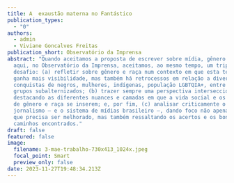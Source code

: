 ```yaml
---
title: A  exaustão materna no Fantástico
publication_types:
  - "0"
authors:
  - admin
  - Viviane Goncalves Freitas
publication_short: Observatório da Imprensa
abstract: "Quando aceitamos a proposta de escrever sobre mídia, gênero e raça
  aqui, no Observatório da Imprensa, aceitamos, ao mesmo tempo, um triplo
  desafio: (a) refletir sobre gênero e raça num contexto em que esta temática
  ganha mais visibilidade, mas também há retrocessos em relação a diversas
  conquistas de negros, mulheres, indígenas, população LGBTQIA+, entre outros
  grupos subalternizados; (b) trazer sempre uma perspectiva interseccional,
  destacando as diferentes nuances e camadas em que a vida social e os problemas
  de gênero e raça se inserem; e, por fim, (c) analisar criticamente o
  jornalismo — e o sistema de mídias brasileiro —, dando foco não apenas àquilo
  que precisa ser melhorado, mas também ressaltando os acertos e os bons
  caminhos encontrados."
draft: false
featured: false
image:
  filename: 3-mae-trabalho-730x413_1024x.jpeg
  focal_point: Smart
  preview_only: false
date: 2023-11-27T19:48:34.213Z
---
```

